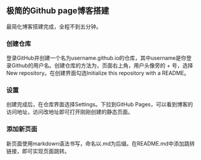 ## 极简的Github page博客搭建

最简化博客搭建完成，全程不到五分钟。

### 创建仓库
登录GitHub并创建一个名为username.github.io的仓库，其中username是你登录Github的用户名。创建仓库的方法为，页面右上角，用户头像旁的 + 号，选择New repository。在创建界面勾选Initialize this repository with a README。

### 设置
创建完成后，在仓库界面选择Settings。下拉到GitHub Pages，可以看到博客的访问地址，访问改地址即可打开刚刚创建的静态页面。

### 添加新页面
新页面使用markdown语法书写，命名以.md为后缀。在README.md中添加跳转链接，即可实现页面跳转。